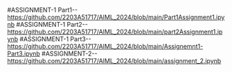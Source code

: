 #ASSIGNMENT-1 Part1--https://github.com/2203A51717/AIML_2024/blob/main/Part1Assignment1.ipynb
#ASSIGNMENT-1 Part2--https://github.com/2203A51717/AIML_2024/blob/main/part2Assignment1.ipynb
#ASSIGNMENT-1 Part3--https://github.com/2203A51717/AIML_2024/blob/main/Assignemnt1-Part3.ipynb
#ASSIGNMENT-2--https://github.com/2203A51717/AIML_2024/blob/main/assignment_2.ipynb
